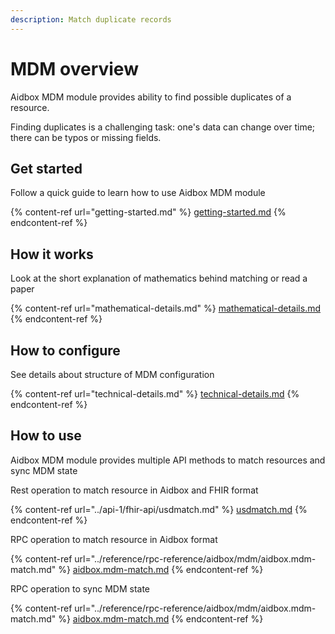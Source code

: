 ```yaml
---
description: Match duplicate records
---
```


# MDM overview

Aidbox MDM module provides ability to find possible duplicates of a resource.

Finding duplicates is a challenging task: one's data can change over time; there can be typos or missing fields.

## Get started

Follow a quick guide to learn how to use Aidbox MDM module

{% content-ref url="getting-started.md" %}
[getting-started.md](getting-started.md)
{% endcontent-ref %}

## How it works

Look at the short explanation of mathematics behind matching or read a paper

{% content-ref url="mathematical-details.md" %}
[mathematical-details.md](mathematical-details.md)
{% endcontent-ref %}

## How to configure

See details about structure of MDM configuration

{% content-ref url="technical-details.md" %}
[technical-details.md](technical-details.md)
{% endcontent-ref %}

## How to use

Aidbox MDM module provides multiple API methods to match resources and sync MDM state

Rest operation to match resource in Aidbox and FHIR format

{% content-ref url="../api-1/fhir-api/usdmatch.md" %}
[usdmatch.md](../api-1/fhir-api/usdmatch.md)
{% endcontent-ref %}

RPC operation to match resource in Aidbox format

{% content-ref url="../reference/rpc-reference/aidbox/mdm/aidbox.mdm-match.md" %}
[aidbox.mdm-match.md](../reference/rpc-reference/aidbox/mdm/aidbox.mdm-match.md)
{% endcontent-ref %}

RPC operation to sync MDM state

{% content-ref url="../reference/rpc-reference/aidbox/mdm/aidbox.mdm-match.md" %}
[aidbox.mdm-match.md](../reference/rpc-reference/aidbox/mdm/aidbox.mdm-match.md)
{% endcontent-ref %}
